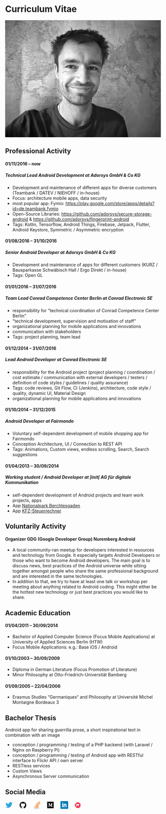 # Curriculum Vitae

![](cv.jpg)

## Professional Activity

#### 01/11/2016 – now

##### Technical Lead Android Development at Adorsys GmbH & Co KG

- Development and maintenance of different apps for diverse customers (Teambank / DATEV / NIEHOFF / in-house)
- Focus: architecture mobile apps, data security</li><li>most popular app: Fymio: https://play.google.com/store/apps/details?id=de.teambank.fymio
- Open-Source Libraries: https://github.com/adorsys/secure-storage-android & https://github.com/adorsys/fingerprint-android
- Tags: Kotlin, Tensorflow, Android Things, Firebase, Jetpack, Flutter, Android Keystore, Symmetric / Asymmetric encryption</li></ul>

#### 01/08/2016 – 31/10/2016

##### Senior Android Developer at Adorsys GmbH & Co KG

- Development and maintenance of apps for different customers (KURZ / Bausparkasse Schwäbisch Hall / Ergo Direkt / in-house)
- Tags: Open GL

#### 01/01/2016 – 31/07/2016

##### Team Lead Conrad Competence Center Berlin at Conrad Electronic SE

- responsibility for "technical coordination of Conrad Competence Center Berlin"
- "technical development, supervision and motivation of staff"
- organizational planning for mobile applications and innovations
- communication with stakeholders
- Tags: project planning, team lead

#### 01/12/2014 – 31/07/2016

##### Lead Android Developer at Conrad Electronic SE

- responsibility for the Android project (project planning / coordination / cost estimate / communication with external developers / testers / definition of code styles / guidelines / quality assurance)
- Tags: code reviews, Git Flow, CI (Jenkins), architecture, code style / quality, dynamic UI, Material Design
- organizational planning for mobile applications and innovations

#### 01/10/2014 – 31/12/2015

##### Android Developer at Fairmondo

- Voluntary self-dependent development of mobile shopping app for Fairmondo
- Conception Architecture, UI / Connection to REST API
- Tags: Animations, Custom views, endless scrolling, Search, Search suggestions

#### 01/04/2013 – 30/09/2014

##### Working student / Android Developer at ]init[ AG für digitale Kommunikation

- self-dependent development of Android projects and team work projects, apps
- App [Nationalpark Berchtesgaden](https://play.google.com/store/apps/details?id=de.bayern.berchtesgaden)
- App [KFZ-Steuerrechner](https://play.google.com/store/apps/details?id=de.bundesfinanzministerium.kfzrechner)

## Voluntarily Activity

#### Organizer GDG (Google Developer Group) Nuremberg Android

- A local community-ran meetup for developers interested in resources and technology from Google. It especially targets Android Developers or those who want to become Android developers. The main goal is to discuss news, best practices of the Android universe while sitting together amongst people who share the same professional background and are interested in the same technologies.
- In addition to that, we try to have at least one talk or workshop per meeting about anything related to Android coding. This might either be the hottest new technology or just best practices you would like to share.


## Academic Education

#### 01/04/2011 – 30/09/2014

- Bachelor of Applied Computer Science (Focus Mobile Applications) at University of Applied Sciences Berlin (HTW)
- Focus Mobile Applications: e.g.: Base iOS / Android

#### 01/10/2003 – 30/09/2009

- Diploma in German Literature (Focus Promotion of Literature)
- Minor Philosophy at Otto-Friedrich-Universität Bamberg

#### 01/09/2005 – 22/04/2006

- Erasmus Studies “Germaniques“ and Philosophy at Université Michel Montaigne Bordeaux 3


## Bachelor Thesis

Android app for sharing guerrilla prose, a short inspirational text in combination with an image
- conception / programming / testing of a PHP backend (with Laravel / Nginx on Raspberry Pi)
- conception / programming / testing of Android app with RESTful interface to  Flickr API / own server
- RESTless services
- Custom Views
- Asynchronous Server communication

## Social Media

[<img src="twitter.svg" alt="Twitter" height="25" width="25"/>](https://twitter.com/luckyhandler) &nbsp;&nbsp;&nbsp; 
[<img src="github.svg" alt="GitHub" height="25" width="25"/>](https://github.com/luckyhandler) &nbsp;&nbsp;&nbsp;
[<img src="stackoverflow.svg" alt="Stackoverflow" height="25" width="25"/>](https://stackoverflow.com/users/3734116/luckyhandler) &nbsp;&nbsp;&nbsp;
[<img src="medium.svg" alt="Medium" height="25" width="25"/>](https://medium.com/@felicio82) &nbsp;&nbsp;&nbsp;
[<img src="linkedIn.svg" alt="LinkedIn" height="25" width="25"/>](https://www.linkedin.com/in/ninohandler) &nbsp;&nbsp;&nbsp;
[<img src="meetup.svg" alt="Meetup" height="25" width="25"/>](https://www.meetup.com/GDG-Nuremberg-Android) &nbsp;&nbsp;&nbsp;
